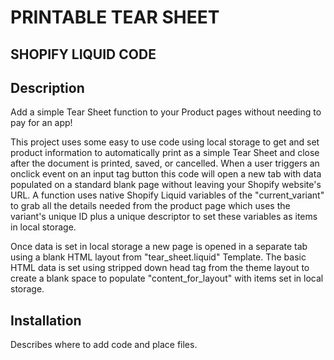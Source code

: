 # PRINTABLE TEAR SHEET
## SHOPIFY LIQUID CODE

## Description 

Add a simple Tear Sheet function to your Product pages without needing to pay for an app!

This project uses some easy to use code using local storage to get and set product information to automatically print as a simple Tear Sheet and close after the document is printed, saved, or cancelled. When a user triggers an onclick event on an input tag button this code will open a new tab with data populated on a standard blank page without leaving your Shopify website's URL. A function uses native Shopify Liquid variables of the "current_variant" to grab all the details needed from the product page which uses the variant's unique ID plus a unique descriptor to set these variables as items in local storage.

Once data is set in local storage a new page is opened in a separate tab using a blank HTML layout from "tear_sheet.liquid" Template. The basic HTML data is set using stripped down head tag from the theme layout to create a blank space to populate "content_for_layout" with items set in local storage.


## Installation

Describes where to add code and place files.
